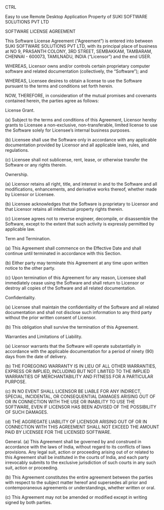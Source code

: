 CTRL

Easy to use Remote Desktop Application
Property of SUKI SOFTWARE SOLUTIONS PVT LTD

SOFTWARE LICENSE AGREEMENT

This Software License Agreement (“Agreement”) is entered into between SUKI SOFTWARE SOLUTIONS PVT LTD, with its principal place of business at NO 9, PRASANTH COLONY, 3RD STREET, SEMBAKKAM, TAMBARAM, CHENNAI - 600073, TAMILNADU, INDIA (“Licensor”) and the end USER.

WHEREAS, Licensor owns and/or controls certain proprietary computer software and related documentation (collectively, the “Software”); and

WHEREAS, Licensee desires to obtain a license to use the Software pursuant to the terms and conditions set forth herein.

NOW, THEREFORE, in consideration of the mutual promises and covenants contained herein, the parties agree as follows:

License Grant.

(a) Subject to the terms and conditions of this Agreement, Licensor hereby grants to Licensee a non-exclusive, non-transferable, limited license to use the Software solely for Licensee’s internal business purposes.

(b) Licensee shall use the Software only in accordance with any applicable documentation provided by Licensor and all applicable laws, rules, and regulations.

(c) Licensee shall not sublicense, rent, lease, or otherwise transfer the Software or any rights therein.

Ownership.

(a) Licensor retains all right, title, and interest in and to the Software and all modifications, enhancements, and derivative works thereof, whether made by Licensor or Licensee.

(b) Licensee acknowledges that the Software is proprietary to Licensor and that Licensor retains all intellectual property rights therein.

(c) Licensee agrees not to reverse engineer, decompile, or disassemble the Software, except to the extent that such activity is expressly permitted by applicable law.

Term and Termination.

(a) This Agreement shall commence on the Effective Date and shall continue until terminated in accordance with this Section.

(b) Either party may terminate this Agreement at any time upon written notice to the other party.

(c) Upon termination of this Agreement for any reason, Licensee shall immediately cease using the Software and shall return to Licensor or destroy all copies of the Software and all related documentation.

Confidentiality.

(a) Licensee shall maintain the confidentiality of the Software and all related documentation and shall not disclose such information to any third party without the prior written consent of Licensor.

(b) This obligation shall survive the termination of this Agreement.

Warranties and Limitations of Liability.

(a) Licensor warrants that the Software will operate substantially in accordance with the applicable documentation for a period of ninety (90) days from the date of delivery.

(b) THE FOREGOING WARRANTY IS IN LIEU OF ALL OTHER WARRANTIES, EXPRESS OR IMPLIED, INCLUDING BUT NOT LIMITED TO THE IMPLIED WARRANTIES OF MERCHANTABILITY AND FITNESS FOR A PARTICULAR PURPOSE.

(c) IN NO EVENT SHALL LICENSOR BE LIABLE FOR ANY INDIRECT, SPECIAL, INCIDENTAL, OR CONSEQUENTIAL DAMAGES ARISING OUT OF OR IN CONNECTION WITH THE USE OR INABILITY TO USE THE SOFTWARE, EVEN IF LICENSOR HAS BEEN ADVISED OF THE POSSIBILITY OF SUCH DAMAGES.

(d) THE AGGREGATE LIABILITY OF LICENSOR ARISING OUT OF OR IN CONNECTION WITH THIS AGREEMENT SHALL NOT EXCEED THE AMOUNT PAID BY LICENSEE FOR THE LICENSED SOFTWARE.

General.
(a) This Agreement shall be governed by and construed in accordance with the laws of India, without regard to its conflicts of laws provisions. Any legal suit, action or proceeding arising out of or related to this Agreement shall be instituted in the courts of India, and each party irrevocably submits to the exclusive jurisdiction of such courts in any such suit, action or proceeding.

(b) This Agreement constitutes the entire agreement between the parties with respect to the subject matter hereof and supersedes all prior and contemporaneous agreements or understandings, whether written or oral.

(c) This Agreement may not be amended or modified except in writing signed by both parties.
